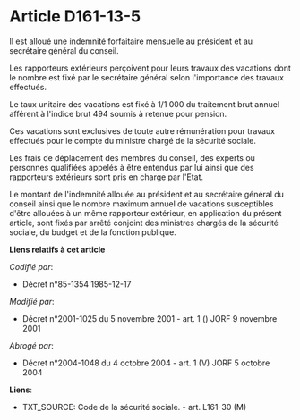 # Article D161-13-5

Il est alloué une indemnité forfaitaire mensuelle au président et au secrétaire général du conseil.

Les rapporteurs extérieurs perçoivent pour leurs travaux des vacations dont le nombre est fixé par le secrétaire général
selon l'importance des travaux effectués.

Le taux unitaire des vacations est fixé à 1/1 000 du traitement brut annuel afférent à l'indice brut 494 soumis à retenue
pour pension.

Ces vacations sont exclusives de toute autre rémunération pour travaux effectués pour le compte du ministre chargé de la
sécurité sociale.

Les frais de déplacement des membres du conseil, des experts ou personnes qualifiées appelés à être entendus par lui ainsi
que des rapporteurs extérieurs sont pris en charge par l'Etat.

Le montant de l'indemnité allouée au président et au secrétaire général du conseil ainsi que le nombre maximum annuel de
vacations susceptibles d'être allouées à un même rapporteur extérieur, en application du présent article, sont fixés par
arrêté conjoint des ministres chargés de la sécurité sociale, du budget et de la fonction publique.

**Liens relatifs à cet article**

_Codifié par_:

  - Décret n°85-1354 1985-12-17

_Modifié par_:

  - Décret n°2001-1025 du 5 novembre 2001 - art. 1 () JORF 9 novembre 2001

_Abrogé par_:

  - Décret n°2004-1048 du 4 octobre 2004 - art. 1 (V) JORF 5 octobre 2004

**Liens**:

  - TXT_SOURCE: Code de la sécurité sociale. - art. L161-30 (M)
